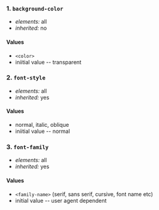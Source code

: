 ### 1. `background-color`

* *elements:* all
* *inherited:* no

#### Values
* `<color>`
* iniitial value -- transparent


### 2. `font-style`

* *elements:* all
* *inherited:* yes

#### Values
* normal, italic, oblique
* iniitial value -- normal


### 3. `font-family`

* *elements:* all
* *inherited:* yes

#### Values
* `<family-name>` (serif, sans serif, cursive, font name etc)
* initial value -- user agent dependent



